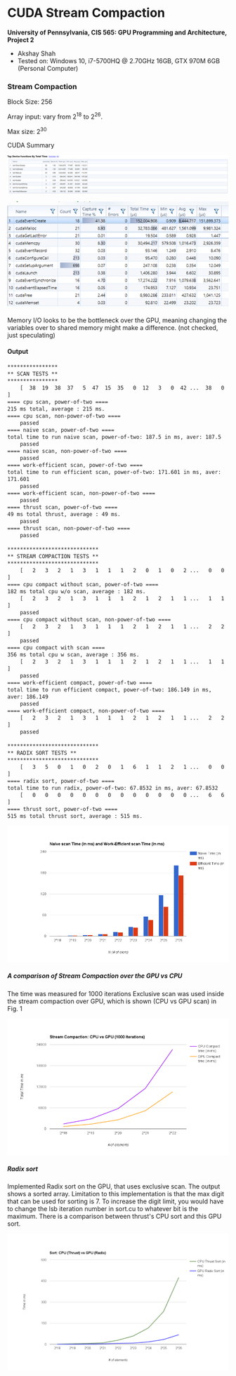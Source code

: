 CUDA Stream Compaction
======================

**University of Pennsylvania, CIS 565: GPU Programming and Architecture, Project 2**

* Akshay Shah
* Tested on: Windows 10, i7-5700HQ @ 2.70GHz 16GB, GTX 970M 6GB (Personal Computer)

### Stream Compaction

Block Size: 256

Array input: vary from 2<sup>18</sup> to 2<sup>26</sup>.

Max size: 2<sup>30</sup>

CUDA Summary

![](images/GPUCUDAstats.PNG)

![](images/cudaCoreStats.PNG)

Memory I/O looks to be the bottleneck over the GPU, meaning changing the variables over to shared memory might make a difference. (not checked, just speculating)


#### Output
```
****************
** SCAN TESTS **
****************
    [  38  19  38  37   5  47  15  35   0  12   3   0  42 ...  38   0 ]
==== cpu scan, power-of-two ====
215 ms total, average : 215 ms.
==== cpu scan, non-power-of-two ====
    passed
==== naive scan, power-of-two ====
total time to run naive scan, power-of-two: 187.5 in ms, aver: 187.5
    passed
==== naive scan, non-power-of-two ====
    passed
==== work-efficient scan, power-of-two ====
total time to run efficient scan, power-of-two: 171.601 in ms, aver: 171.601
    passed
==== work-efficient scan, non-power-of-two ====
    passed
==== thrust scan, power-of-two ====
49 ms total thrust, average : 49 ms.
    passed
==== thrust scan, non-power-of-two ====
    passed

*****************************
** STREAM COMPACTION TESTS **
*****************************
    [   2   3   2   1   3   1   1   1   2   0   1   0   2 ...   0   0 ]
==== cpu compact without scan, power-of-two ====
182 ms total cpu w/o scan, average : 182 ms.
    [   2   3   2   1   3   1   1   1   2   1   2   1   1 ...   1   1 ]
    passed
==== cpu compact without scan, non-power-of-two ====
    [   2   3   2   1   3   1   1   1   2   1   2   1   1 ...   2   2 ]
    passed
==== cpu compact with scan ====
356 ms total cpu w scan, average : 356 ms.
    [   2   3   2   1   3   1   1   1   2   1   2   1   1 ...   1   1 ]
    passed
==== work-efficient compact, power-of-two ====
total time to run efficient compact, power-of-two: 186.149 in ms, aver: 186.149
    passed
==== work-efficient compact, non-power-of-two ====
    [   2   3   2   1   3   1   1   1   2   1   2   1   1 ...   2   2 ]
    passed

*****************************
** RADIX SORT TESTS **
*****************************
    [   3   5   0   1   0   2   0   1   6   1   1   2   1 ...   0   0 ]
==== radix sort, power-of-two ====
total time to run radix, power-of-two: 67.8532 in ms, aver: 67.8532
    [   0   0   0   0   0   0   0   0   0   0   0   0   0 ...   6   6 ]
==== thrust sort, power-of-two ====
515 ms total thrust sort, average : 515 ms.
```

![Fig1](images/naivevsefficient.png)

##### A comparison of Stream Compaction over the GPU vs CPU

The time was measured for 1000 iterations
Exclusive scan was used inside the stream compaction over GPU, which is shown (CPU vs GPU scan) in Fig. 1

![Fig2](images/streamcompact.png)

##### Radix sort
Implemented Radix sort on the GPU, that uses exclusive scan. The output shows a sorted array.
Limitation to this implementation is that the max digit that can be used for sorting is 7. To increase the digit limit, you would have to change the lsb iteration number in sort.cu to whatever bit is the maximum.
There is a comparison between thrust's CPU sort and this GPU sort.

![Fig3](images/sortcpuvgpu.png)
